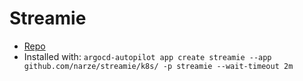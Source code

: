# Streamie

- [Repo](https://github.com/narze/streamie)
- Installed with:
  `argocd-autopilot app create streamie --app github.com/narze/streamie/k8s/ -p streamie --wait-timeout 2m`
